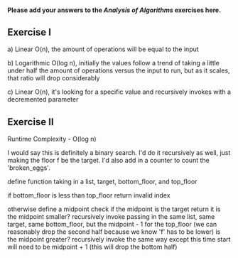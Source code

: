 #### Please add your answers to the ***Analysis of  Algorithms*** exercises here.

## Exercise I

a) Linear O(n), the amount of operations will be equal to the input


b) Logarithmic O(log n), initially the values follow a trend of taking a little under half the amount of operations
versus the input to run, but as it scales, that ratio will drop considerably


c) Linear O(n), it's looking for a specific value and recursively invokes with a decremented parameter
## Exercise II

Runtime Complexity - O(log n)

I would say this is definitely a binary search. I'd do it recursively as well, just making the floor f be the target. I'd also add in a counter to count the 'broken_eggs'.

define function taking in a list, target, bottom_floor, and top_floor

if bottom_floor is less than top_floor
    return invalid index

otherwise
    define a midpoint
    check if the midpoint is the target
        return it
    is the midpoint smaller?
        recursively invoke passing in the same list, same target, same bottom_floor, but the midpoint - 1 for the top_floor
        (we can reasonably drop the second half because we know 'f' has to be lower)
    is the midpoint greater?
        recursively invoke the same way except this time start will need to be midpoint + 1
        (this will drop the bottom half)
    